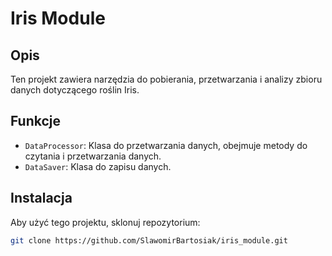 # Iris Module

## Opis

Ten projekt zawiera narzędzia do pobierania, przetwarzania i analizy zbioru danych dotyczącego roślin Iris.

## Funkcje

- `DataProcessor`: Klasa do przetwarzania danych, obejmuje metody do czytania i przetwarzania danych.
- `DataSaver`: Klasa do zapisu danych.

## Instalacja

Aby użyć tego projektu, sklonuj repozytorium:

```bash
git clone https://github.com/SlawomirBartosiak/iris_module.git
